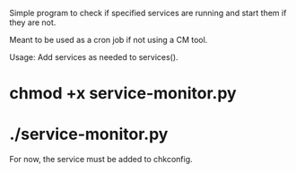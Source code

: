 Simple program to check if specified services are running and start them if they are not.

Meant to be used as a cron job if not using a CM tool.

Usage: 
   Add services as needed to services(). 
   # chmod +x service-monitor.py
   # ./service-monitor.py

For now, the service must be added to chkconfig.
